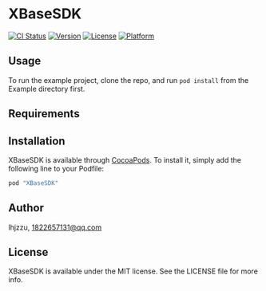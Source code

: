 # XBaseSDK

[![CI Status](http://img.shields.io/travis/lhjzzu/XBaseSDK.svg?style=flat)](https://travis-ci.org/lhjzzu/XBaseSDK)
[![Version](https://img.shields.io/cocoapods/v/XBaseSDK.svg?style=flat)](http://cocoapods.org/pods/XBaseSDK)
[![License](https://img.shields.io/cocoapods/l/XBaseSDK.svg?style=flat)](http://cocoapods.org/pods/XBaseSDK)
[![Platform](https://img.shields.io/cocoapods/p/XBaseSDK.svg?style=flat)](http://cocoapods.org/pods/XBaseSDK)

## Usage

To run the example project, clone the repo, and run `pod install` from the Example directory first.

## Requirements

## Installation

XBaseSDK is available through [CocoaPods](http://cocoapods.org). To install
it, simply add the following line to your Podfile:

```ruby
pod "XBaseSDK"
```

## Author

lhjzzu, 1822657131@qq.com

## License

XBaseSDK is available under the MIT license. See the LICENSE file for more info.
